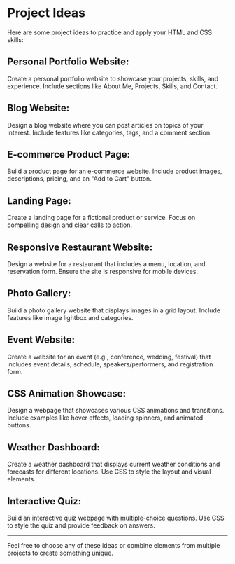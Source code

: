 # Project Ideas
Here are some project ideas to practice and apply your HTML and CSS skills:
## **Personal Portfolio Website**: 
Create a personal portfolio website to showcase your projects, skills, and experience. Include sections like About Me, Projects, Skills, and Contact.
## **Blog Website**: 
Design a blog website where you can post articles on topics of your interest. Include features like categories, tags, and a comment section.
## **E-commerce Product Page**: 
Build a product page for an e-commerce website. Include product images, descriptions, pricing, and an "Add to Cart" button.
## **Landing Page**: 
Create a landing page for a fictional product or service. Focus on compelling design and clear calls to action.
## **Responsive Restaurant Website**: 
Design a website for a restaurant that includes a menu, location, and reservation form. Ensure the site is responsive for mobile devices.
## **Photo Gallery**: 
Build a photo gallery website that displays images in a grid layout. Include features like image lightbox and categories.
## **Event Website**: 
Create a website for an event (e.g., conference, wedding, festival) that includes event details, schedule, speakers/performers, and registration form.
## **CSS Animation Showcase**: 
Design a webpage that showcases various CSS animations and transitions. Include examples like hover effects, loading spinners, and animated buttons.
## **Weather Dashboard**: 
Create a weather dashboard that displays current weather conditions and forecasts for different locations. Use CSS to style the layout and visual elements.
## **Interactive Quiz**: 
Build an interactive quiz webpage with multiple-choice questions. Use CSS to style the quiz and provide feedback on answers.


---
Feel free to choose any of these ideas or combine elements from multiple projects to create something unique.